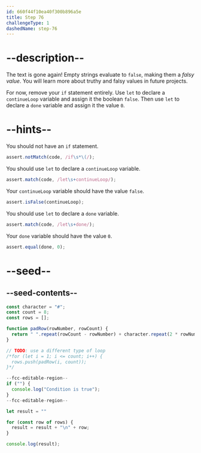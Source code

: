 ```yaml
---
id: 660f44f10ea40f300b896a5e
title: Step 76
challengeType: 1
dashedName: step-76
---
```


# --description--

The text is gone again! Empty strings evaluate to `false`, making them a <dfn>falsy value</dfn>. You will learn more about truthy and falsy values in future projects.

For now, remove your `if` statement entirely. Use `let` to declare a `continueLoop` variable and assign it the boolean `false`. Then use `let` to declare a `done` variable and assign it the value `0`.

# --hints--

You should not have an `if` statement.

```js
assert.notMatch(code, /if\s*\(/);
```

You should use `let` to declare a `continueLoop` variable.

```js
assert.match(code, /let\s+continueLoop/);
```

Your `continueLoop` variable should have the value `false`.

```js
assert.isFalse(continueLoop);
```

You should use `let` to declare a `done` variable.

```js
assert.match(code, /let\s+done/);
```

Your `done` variable should have the value `0`.

```js
assert.equal(done, 0);
```

# --seed--

## --seed-contents--

```js
const character = "#";
const count = 8;
const rows = [];

function padRow(rowNumber, rowCount) {
  return " ".repeat(rowCount - rowNumber) + character.repeat(2 * rowNumber - 1) + " ".repeat(rowCount - rowNumber);
}

// TODO: use a different type of loop
/*for (let i = 1; i <= count; i++) {
  rows.push(padRow(i, count));
}*/

--fcc-editable-region--
if ("") {
  console.log("Condition is true");
}
--fcc-editable-region--

let result = ""

for (const row of rows) {
  result = result + "\n" + row;
}

console.log(result);
```
